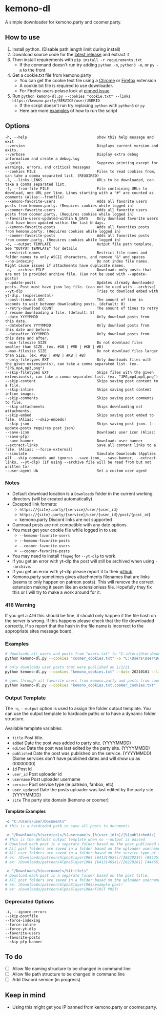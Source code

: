 # kemono-dl
A simple downloader for kemono.party and coomer.party.

## How to use
1.  Install python. (Disable path length limit during install)
2.  Download source code for the [latest release](https://github.com/AplhaSlayer1964/kemono-dl/releases/latest) and extract it
3.  Then install requirements with  `pip install -r requirements.txt`
    - If the command doesn't run try adding `python -m`, `python3 -m`, or `py -m` to the front
4.  Get a cookie.txt file from kemono.party
    - You can get the cookie text file using a [Chrome](https://chrome.google.com/webstore/detail/get-cookiestxt/bgaddhkoddajcdgocldbbfleckgcbcid?hl=en) or [Firefox](https://addons.mozilla.org/en-US/firefox/addon/cookies-txt/) extension
    - A cookie.txt file is required to use downloader.
    - For Firefox users pelase look at [pinned issue](https://github.com/AplhaSlayer1964/kemono-dl/issues/29#issuecomment-986313416)
5.  Run `python kemono-dl.py --cookies "cookie.txt" --links https://kemono.party/SERVICE/user/USERID`
    - If the script doesn't run try replacing `python` with `python3` or `py`
    - Here are more [examples](https://github.com/AplhaSlayer1964/kemono-dl#examples) of how to run the script

## Options
```
-h, --help                                show this help message and exit
--version                                 Displays current version and exits.
--verbose                                 Display extra debug information and create a debug.log
--quiet                                   Suppress printing except for warnings, errors, and critical messages
--cookies FILE                            Files to read cookies from, can take a comma separated list. (REQUIRED)
-l, --links LINKS                         URLs to be downloaded, can take a comma separated list.
-f, --from-file FILE                      File containing URLs to download, one URL per line. Lines starting with a "#" are counted as comments (Alias:--fromfile)
--kemono-favorite-users                   Adds all favorite users posts from kemono.party. (Requires cookies while logged in)
--coomer-favorite-users                   Adds all favorite users posts from coomer.party. (Requires cookies while logged in)
--favorite-users-updated-within N_DAYS    Only download favorite users that have been updated within the last N days.
--kemono-favorite-posts                   Adds all favorites posts from kemono.party. (Requires cookies while logged in)
--coomer-favorite-posts                   Adds all favorites posts from coomer.party. (Requires cookies while logged in)
-o, --output TEMPLATE                     Output file path template. See "OUTPUT TEMPLATE" for details
--restrict-names                          Restrict file names and folder names to only ASCII characters, and remove "&" and spaces
--no-indexing                             Do not index file names. Might cause issues if attachments have duplicate names.
-a, --archive FILE                        Downloads only posts that are not in provided archive file. (Can not be used with --update-posts)
--update-posts                            Updates already downloaded posts. Post must have json log file. (can not be used with --archive)
--yt-dlp                                  Tries to download embed with yt-dlp. (experimental)
--post-timeout SEC                        The amount of time in seconds to wait between downloading posts. (default: 0)
--retry-download COUNT                    The amount of times to retry / resume downloading a file. (default: 5)
--date YYYYMMDD                           Only download posts from this date.
--datebefore YYYYMMDD                     Only download posts from this date and before.
--dateafter YYYYMMDD                      Only download posts from this date and after.
--min-filesize SIZE                       Do not download files smaller than SIZE. (ex. #GB | #MB | #KB | #B)
--max-filesize SIZE                       Do not download files larger than SIZE. (ex. #GB | #MB | #KB | #B)
--only-filetypes EXT                      Only downloads files with the given extension(s), can take a comma separated list. (ex. "JPG,mp4,mp3,png")
--skip-filetypes EXT                      Skips files with the given extension(s), can take a comma separated list. (ex. "JPG,mp4,mp3,png")
--skip-content                            Skips saving post content to a file.
--skip-inline                             Skips saving post content inline images.
--skip-comments                           Skips saving post comments to file.
--skip-attachments                        Skips downloading ost attachments.
--skip-embed                              Skips saving post embed to file. (Alias: --skip-embeds)
--skip-json                               Skips saving post json. (--update-posts requires post json)
--save-icon                               Downloads user icon (Alias: --save-pfp)
--save-banner                             Downloads user banner
--extract-links                           Save all content links to a file. (Alias: --force-external)
--simulate                                Simulate Downloads (Applies all --skip commands and ignores --save-icon, --save-banner, --extract-links, --yt-dlp) (If using --archive file will be read from but not written to)
--user-agent UA                           Set a custom user agent
```
### Notes
-   Default download location is a `Downloads` folder in the current working directory (will be created automatically)
-   Excepted link formats:
    -   `https://{site}.party/{service}/user/{user_id}`
    -   `https://{site}.party/{service}/user/{user_id}/post/{post_id}`
    -   kemono.party Discord links are not supported
-   Gumroad posts are not compatible with any date options.
-   You must get your cookie file while logged in to use:
    -   `--kemono-favorite-users`
    -   `--kemono-favorite-posts`
    -   `--coomer-favorite-users`
    -   `--coomer-favorite-posts`
-   You may need to install `ffmpeg` for `--yt-dlp` to work.
-   If you get an error with yt-dlp the post will still be archived when using `--archive`.
-   If you get an error with yt-dlp please report it to their [github](https://github.com/yt-dlp/yt-dlp)
-   Kemono.party sometimes gives attachments filenames that are links (seems to only happen on patreon posts). This will remove the correct extension making it seem like an extensionless file. Hopefully they fix this or I will try to make a work around for it.

### 416 Warning
If you get a 416 this should be fine, it should only happen if the file hash on the server is wrong. If this happens please check that the file downloaded correctly, if so report that the hash in the file name is incorrect to the appropriate sites message board.

### Examples
```bash
# downloads all users and posts from "users.txt" to "C:\Users\User\Downloads" while skipping saved posts in "archive.txt"
python kemono-dl.py --cookies "coomer_cookies.txt" -o "C:\Users\User\Downloads" --archive "archive.txt" --from-file "users.txt"

# only downloads user posts that were published on 1/1/21
python kemono-dl.py --cookies "kemono_cookies.txt" --date 20210101 --links "https://kemono.party/{service}/user/{user_id}"

# goes through all favorite users from kemono.party and posts from coomer.party only downloading files smaller than 100MB
python kemono-dl.py --cookies "kemono_cookies.txt,coomer_cookies.txt" --kemono-favorite-users --coomer-favorite-posts --max-filesize 100MB
```

### Output Template
The `-o`, `--output` option is used to assign the folder output template. You can use the output template to hardcode paths or to have a dynamic folder structure.

Available template variables:
- `title` Post title.
- `added` Date the post was added to party site. (YYYYMMDD)
- `edited` Date the post was last edited by the party site. (YYYYMMDD)
- `published` Date the post was published on the service. (YYYYMMDD) (Some services don't have published dates and will show up as 00000000)
- `id` Post id
- `user_id` Post uploader id
- `username` Post uploader username
- `service` Post service type (ie patreon, fanbox, etc)
- `user_updated` Date the posts uploader was last edited by the party site. (YYYYMMDD)
- `site` The party site domain (kemono or coomer)

#### Template Examples
```python
-o "C:/Users/user/Documents"
# this is a hardcoded path to save all posts to documents

-o "/Downloads/%(service)s/%(username)s [%(user_id)s]/[%(published)s] [%(id)s] %(title)s"
# This is the default output template when no --output is passed
# Download each post in a separate folder based on the post published date, post id, and post title.
# All post folders are saved in a folder based on the uploader username and id.
# All user folders are saved in a folder based on the service type of the user. (ie patreon, fanbox, pixiv)
# ex: /Downloads/patreon/AlphaSlayer1964 [641314654]/[20220214] [8453515] example post!
# ex: /Downloads/patreon/AlphaSlayer1964 [641314654]/[20220201] [4446536] FIRST POST!

-o "/Downloads/%(username)s/%(title)s"
# Download each post in a separate folder based on the post title.
# All post folders are saved in a folder based on the uploader username.
# ex: /Downloads/patreon/AlphaSlayer1964/example post!
# ex: /Downloads/patreon/AlphaSlayer1964/FIRST POST!
```
### Deprecated Options
```
-i, --ignore-errors
--skip-postfile
--force-indexing
--force-inline
--force-yt-dlp
--favorite-users
--favorite-posts
--skip-pfp-banner
```
## To do
-  [ ]   Allow file naming structure to be changed in command line
-  [ ]   Allow file path structure to be changed in command line
-  [ ]   Add Discord service (in progress)

## Keep in mind
-  Using this might get you IP banned from kemono.party or coomer.party.

